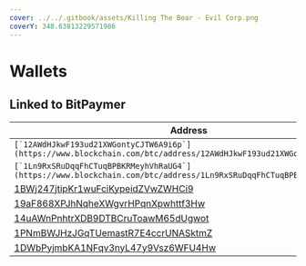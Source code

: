 ```yaml
---
cover: ../../.gitbook/assets/Killing The Bear - Evil Corp.png
coverY: 348.63813229571986
---
```


# Wallets

## Linked to BitPaymer

| Address                                                                                                               | Transactions | Total Received |
| --------------------------------------------------------------------------------------------------------------------- | ------------ | -------------- |
| ``[`12AWdHJkwF193ud21XWGontyCJTW6A9i6p`](https://www.blockchain.com/btc/address/12AWdHJkwF193ud21XWGontyCJTW6A9i6p)`` | 2            | $771,024.55    |
| ``[`1Ln9RxSRuDqqFhCTuqBPBKRMeyhVhRaUG4`](https://www.blockchain.com/btc/address/1Ln9RxSRuDqqFhCTuqBPBKRMeyhVhRaUG4)`` | 0            | $0             |
| [1BWj247jtipKr1wuFciKypeidZVwZWHCi9](https://www.blockchain.com/btc/address/1BWj247jtipKr1wuFciKypeidZVwZWHCi9)       | 9            | $286.325,92    |
| [19aF868XPJhNqheXWgvrHPqnXpwhttf3Hw](https://www.blockchain.com/btc/address/19aF868XPJhNqheXWgvrHPqnXpwhttf3Hw)       | 4            | $689.929,44    |
| [14uAWnPnhtrXDB9DTBCruToawM65dUgwot](https://www.blockchain.com/btc/address/14uAWnPnhtrXDB9DTBCruToawM65dUgwot)       | 13           | $2.720.433,87  |
| [1PNmBWJHzJGqTUemastR7E4ccrUNASktmZ](https://www.blockchain.com/btc/address/1PNmBWJHzJGqTUemastR7E4ccrUNASktmZ)       | 4            | $743.956,23    |
| [1DWbPyjmbKA1NFqv3nyL47y9Vsz6WFU4Hw](https://www.blockchain.com/btc/address/1DWbPyjmbKA1NFqv3nyL47y9Vsz6WFU4Hw)       | 5            | $843.875,90    |
